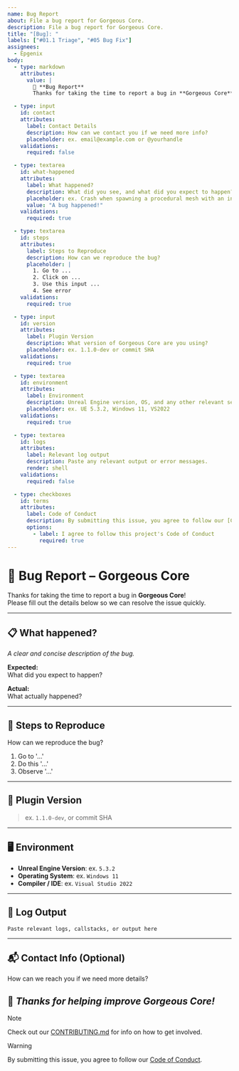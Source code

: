 ```yaml
---
name: Bug Report
about: File a bug report for Gorgeous Core.
description: File a bug report for Gorgeous Core.
title: "[Bug]: "
labels: ["#01.1 Triage", "#05 Bug Fix"]
assignees:
  - Epgenix
body:
  - type: markdown
    attributes:
      value: |
        🐛 **Bug Report**  
        Thanks for taking the time to report a bug in **Gorgeous Core**! Please provide as much detail as possible to help us fix the issue quickly.

  - type: input
    id: contact
    attributes:
      label: Contact Details
      description: How can we contact you if we need more info?
      placeholder: ex. email@example.com or @yourhandle
    validations:
      required: false

  - type: textarea
    id: what-happened
    attributes:
      label: What happened?
      description: What did you see, and what did you expect to happen?
      placeholder: ex. Crash when spawning a procedural mesh with an invalid spline input
      value: "A bug happened!"
    validations:
      required: true

  - type: textarea
    id: steps
    attributes:
      label: Steps to Reproduce
      description: How can we reproduce the bug?
      placeholder: |
        1. Go to ...
        2. Click on ...
        3. Use this input ...
        4. See error
    validations:
      required: true

  - type: input
    id: version
    attributes:
      label: Plugin Version
      description: What version of Gorgeous Core are you using?
      placeholder: ex. 1.1.0-dev or commit SHA
    validations:
      required: true

  - type: textarea
    id: environment
    attributes:
      label: Environment
      description: Unreal Engine version, OS, and any other relevant setup info.
      placeholder: ex. UE 5.3.2, Windows 11, VS2022
    validations:
      required: true

  - type: textarea
    id: logs
    attributes:
      label: Relevant log output
      description: Paste any relevant output or error messages.
      render: shell
    validations:
      required: false

  - type: checkboxes
    id: terms
    attributes:
      label: Code of Conduct
      description: By submitting this issue, you agree to follow our [Code of Conduct](./CODE_OF_CONDUCT.md).
      options:
        - label: I agree to follow this project's Code of Conduct
          required: true
---
```


<!-- BUG REPORT TEMPLATE -->

# 🐞 Bug Report – Gorgeous Core

Thanks for taking the time to report a bug in **Gorgeous Core**!  
Please fill out the details below so we can resolve the issue quickly.

---

## 📋 What happened?

_A clear and concise description of the bug._

**Expected:**  
What did you expect to happen?

**Actual:**  
What actually happened?

---

## 🔁 Steps to Reproduce

How can we reproduce the bug?

1. Go to '...'
2. Do this '...'
3. Observe '...'

---

## 🔧 Plugin Version

> ex. `1.1.0-dev`, or commit SHA

---

## 🖥️ Environment

- **Unreal Engine Version**: ex. `5.3.2`
- **Operating System**: ex. `Windows 11`
- **Compiler / IDE**: ex. `Visual Studio 2022`

---

## 🧾 Log Output

```shell
Paste relevant logs, callstacks, or output here
```

---

## 📬 Contact Info (Optional)
How can we reach you if we need more details?

## 🙌 _Thanks for helping improve Gorgeous Core!_

> [!NOTE]
> Check out our [CONTRIBUTING.md](./CONTRIBUTING.md) for info on how to get involved.

> [!WARNING]
> By submitting this issue, you agree to follow our [Code of Conduct](./CODE_OF_CONDUCT.md).

